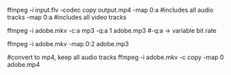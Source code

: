 ffmpeg -i input.flv -codec copy output.mp4
-map 0:a #includes all audio tracks
-map 0:a #includes all video tracks

ffmpeg -i adobe.mkv -c:a mp3 -q:a 1 adobe.mp3
#-q:a -> variable bit rate

ffmpeg -i adobe.mkv -map 0:2 adobe.mp3

#convert to mp4, keep all audio tracks
ffmpeg -i adobe.mkv -c copy -map 0 adobe.mp4


